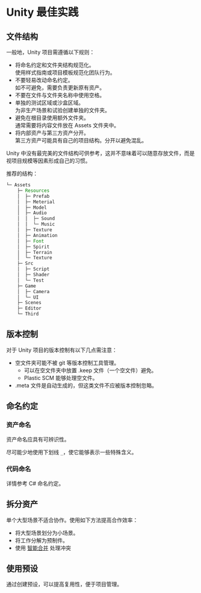 # Unity 最佳实践

## 文件结构

一般地，Unity 项目需遵循以下规则：

- 将命名约定和文件夹结构规范化。  
  使用样式指南或项目模板规范化团队行为。
- 不要轻易改动命名约定。  
  如不可避免，需要负责更新原有资产。
- 不要在文件与文件夹名称中使用空格。
- 单独的测试区域或沙盒区域。  
  为非生产场景和试验创建单独的文件夹。
- 避免在根目录使用额外文件夹。  
  通常需要将内容文件放在 Assets 文件夹中。
- 将内部资产与第三方资产分开。  
  第三方资产可能具有自己的项目结构。分开以避免混乱。

Unity 中没有最完美的文件结构可供参考，这并不意味着可以随意存放文件，而是视项目规模等因素形成自己的习惯。

推荐的结构：

```java
└─ Assets
    ├─ Resources
    │  ├─ Prefab
    │  ├─ Meterial
    │  ├─ Model
    │  ├─ Audio
    │  │  ├─ Sound
    │  │  └─ Music
    │  ├─ Texture
    │  ├─ Animation
    │  ├─ Font
    │  ├─ Spirit
    │  ├─ Terrain
    │  └─ Texture
    ├─ Src
    │  ├─ Script
    │  ├─ Shader
    │  └─ Test
    ├─ Game
    │  ├─ Camera
    │  └─ UI
    ├─ Scenes
    ├─ Editor
    └─ Third
```

## 版本控制

对于 Unity 项目的版本控制有以下几点需注意：

- 空文件夹可能不被 git 等版本控制工具管理。
  - 可以在空文件夹中放置 .keep 文件（一个空文件）避免。
  - Plastic SCM 能够处理空文件。
- .meta 文件是自动生成的，但这类文件不应被版本控制忽略。

## 命名约定

### 资产命名

资产命名应具有可辨识性。

尽可能少地使用下划线 `_`，使它能够表示一些特殊含义。

### 代码命名

详情参考 C# 命名约定。

## 拆分资产

单个大型场景不适合协作。使用如下方法提高合作效率：

- 将大型场景划分为小场景。
- 将工作分解为预制件。
- 使用 [智能合并](https://docs.unity3d.com/Manual/SmartMerge.html) 处理冲突

## 使用预设

通过创建预设，可以提高复用性，便于项目管理。
